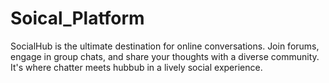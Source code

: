 # Soical_Platform
SocialHub is the ultimate destination for online conversations. Join forums, engage in group chats, and share your thoughts with a diverse community. It's where chatter meets hubbub in a lively social experience.
